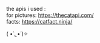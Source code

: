 the apis i used : <br>
for pictures: https://thecatapi.com/ <br>
facts: https://catfact.ninja/ <br>

( •̀ .̫ •́ )✧

